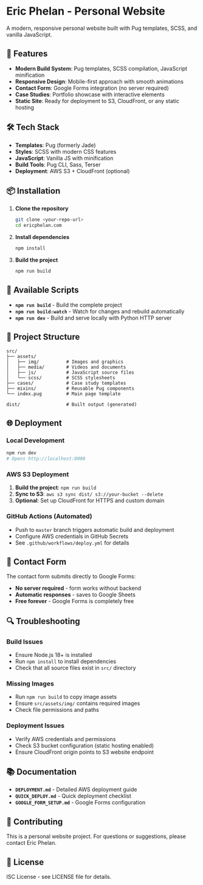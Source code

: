 # Eric Phelan - Personal Website

A modern, responsive personal website built with Pug templates, SCSS, and vanilla JavaScript.

## 🚀 **Features**

- **Modern Build System**: Pug templates, SCSS compilation, JavaScript minification
- **Responsive Design**: Mobile-first approach with smooth animations
- **Contact Form**: Google Forms integration (no server required)
- **Case Studies**: Portfolio showcase with interactive elements
- **Static Site**: Ready for deployment to S3, CloudFront, or any static hosting

## 🛠 **Tech Stack**

- **Templates**: Pug (formerly Jade)
- **Styles**: SCSS with modern CSS features
- **JavaScript**: Vanilla JS with minification
- **Build Tools**: Pug CLI, Sass, Terser
- **Deployment**: AWS S3 + CloudFront (optional)

## 📦 **Installation**

1. **Clone the repository**
   ```bash
   git clone <your-repo-url>
   cd ericphelan.com
   ```

2. **Install dependencies**
   ```bash
   npm install
   ```

3. **Build the project**
   ```bash
   npm run build
   ```

## 🔧 **Available Scripts**

- **`npm run build`** - Build the complete project
- **`npm run build:watch`** - Watch for changes and rebuild automatically
- **`npm run dev`** - Build and serve locally with Python HTTP server

## 📁 **Project Structure**

```
src/
├── assets/
│   ├── img/          # Images and graphics
│   ├── media/        # Videos and documents
│   ├── js/           # JavaScript source files
│   └── scss/         # SCSS stylesheets
├── cases/            # Case study templates
├── mixins/           # Reusable Pug components
└── index.pug         # Main page template

dist/                 # Built output (generated)
```

## 🌐 **Deployment**

### **Local Development**
```bash
npm run dev
# Opens http://localhost:8000
```

### **AWS S3 Deployment**
1. **Build the project**: `npm run build`
2. **Sync to S3**: `aws s3 sync dist/ s3://your-bucket --delete`
3. **Optional**: Set up CloudFront for HTTPS and custom domain

### **GitHub Actions (Automated)**
- Push to `master` branch triggers automatic build and deployment
- Configure AWS credentials in GitHub Secrets
- See `.github/workflows/deploy.yml` for details

## 📝 **Contact Form**

The contact form submits directly to Google Forms:
- **No server required** - form works without backend
- **Automatic responses** - saves to Google Sheets
- **Free forever** - Google Forms is completely free

## 🔍 **Troubleshooting**

### **Build Issues**
- Ensure Node.js 18+ is installed
- Run `npm install` to install dependencies
- Check that all source files exist in `src/` directory

### **Missing Images**
- Run `npm run build` to copy image assets
- Ensure `src/assets/img/` contains required images
- Check file permissions and paths

### **Deployment Issues**
- Verify AWS credentials and permissions
- Check S3 bucket configuration (static hosting enabled)
- Ensure CloudFront origin points to S3 website endpoint

## 📚 **Documentation**

- **`DEPLOYMENT.md`** - Detailed AWS deployment guide
- **`QUICK_DEPLOY.md`** - Quick deployment checklist
- **`GOOGLE_FORM_SETUP.md`** - Google Forms configuration

## 🤝 **Contributing**

This is a personal website project. For questions or suggestions, please contact Eric Phelan.

## 📄 **License**

ISC License - see LICENSE file for details.
